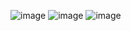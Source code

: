 ![image](https://user-images.githubusercontent.com/49785969/134963876-3a84a808-3101-493c-abe6-98afd291efdc.png)
![image](https://user-images.githubusercontent.com/49785969/134963929-017af41a-558f-4d54-996c-89a54bfb0c2e.png)
![image](https://user-images.githubusercontent.com/49785969/134963968-3ff171b4-79dc-4677-8010-6dedeb40e382.png)
